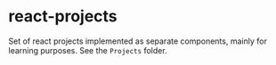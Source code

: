 # react-projects

Set of react projects implemented as separate components, mainly for learning purposes. See the `Projects` folder.

